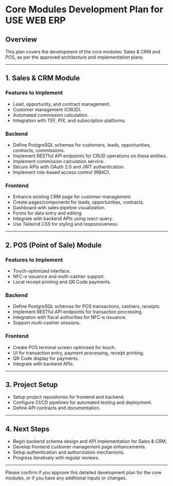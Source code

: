 # Core Modules Development Plan for USE WEB ERP

## Overview
This plan covers the development of the core modules: Sales & CRM and POS, as per the approved architecture and implementation plans.

---

## 1. Sales & CRM Module

### Features to Implement
- Lead, opportunity, and contract management.
- Customer management (CRUD).
- Automated commission calculation.
- Integration with TEF, PIX, and subscription platforms.

### Backend
- Define PostgreSQL schemas for customers, leads, opportunities, contracts, commissions.
- Implement RESTful API endpoints for CRUD operations on these entities.
- Implement commission calculation service.
- Secure APIs with OAuth 2.0 and JWT authentication.
- Implement role-based access control (RBAC).

### Frontend
- Enhance existing CRM page for customer management.
- Create pages/components for leads, opportunities, contracts.
- Dashboard with sales pipeline visualization.
- Forms for data entry and editing.
- Integrate with backend APIs using react-query.
- Use Tailwind CSS for styling and responsiveness.

---

## 2. POS (Point of Sale) Module

### Features to Implement
- Touch-optimized interface.
- NFC-e issuance and multi-cashier support.
- Local receipt printing and QR Code payments.

### Backend
- Define PostgreSQL schemas for POS transactions, cashiers, receipts.
- Implement RESTful API endpoints for transaction processing.
- Integration with fiscal authorities for NFC-e issuance.
- Support multi-cashier sessions.

### Frontend
- Create POS terminal screen optimized for touch.
- UI for transaction entry, payment processing, receipt printing.
- QR Code display for payments.
- Integrate with backend APIs.

---

## 3. Project Setup

- Setup project repositories for frontend and backend.
- Configure CI/CD pipelines for automated testing and deployment.
- Define API contracts and documentation.

---

## 4. Next Steps

- Begin backend schema design and API implementation for Sales & CRM.
- Develop frontend customer management page enhancements.
- Setup authentication and authorization mechanisms.
- Progress iteratively with regular reviews.

---

Please confirm if you approve this detailed development plan for the core modules, or if you have any additional inputs or changes.
